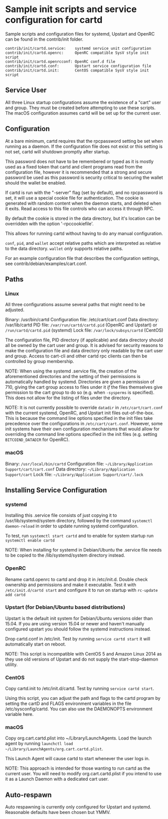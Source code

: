 Sample init scripts and service configuration for cartd
==========================================================

Sample scripts and configuration files for systemd, Upstart and OpenRC
can be found in the contrib/init folder.

    contrib/init/cartd.service:    systemd service unit configuration
    contrib/init/cartd.openrc:     OpenRC compatible SysV style init script
    contrib/init/cartd.openrcconf: OpenRC conf.d file
    contrib/init/cartd.conf:       Upstart service configuration file
    contrib/init/cartd.init:       CentOS compatible SysV style init script

Service User
---------------------------------

All three Linux startup configurations assume the existence of a "cart" user
and group.  They must be created before attempting to use these scripts.
The macOS configuration assumes cartd will be set up for the current user.

Configuration
---------------------------------

At a bare minimum, cartd requires that the rpcpassword setting be set
when running as a daemon.  If the configuration file does not exist or this
setting is not set, cartd will shutdown promptly after startup.

This password does not have to be remembered or typed as it is mostly used
as a fixed token that cartd and client programs read from the configuration
file, however it is recommended that a strong and secure password be used
as this password is security critical to securing the wallet should the
wallet be enabled.

If cartd is run with the "-server" flag (set by default), and no rpcpassword is set,
it will use a special cookie file for authentication. The cookie is generated with random
content when the daemon starts, and deleted when it exits. Read access to this file
controls who can access it through RPC.

By default the cookie is stored in the data directory, but it's location can be overridden
with the option '-rpccookiefile'.

This allows for running cartd without having to do any manual configuration.

`conf`, `pid`, and `wallet` accept relative paths which are interpreted as
relative to the data directory. `wallet` *only* supports relative paths.

For an example configuration file that describes the configuration settings,
see contrib/debian/examples/cart.conf.

Paths
---------------------------------

### Linux

All three configurations assume several paths that might need to be adjusted.

Binary:              /usr/bin/cartd
Configuration file:  /etc/cart/cart.conf
Data directory:      /var/lib/cartd
PID file:            `/var/run/cartd/cartd.pid` (OpenRC and Upstart) or `/run/cartd/cartd.pid` (systemd)
Lock file:           `/var/lock/subsys/cartd` (CentOS)

The configuration file, PID directory (if applicable) and data directory
should all be owned by the cart user and group.  It is advised for security
reasons to make the configuration file and data directory only readable by the
cart user and group.  Access to cart-cli and other cartd rpc clients
can then be controlled by group membership.

NOTE: When using the systemd .service file, the creation of the aforementioned
directories and the setting of their permissions is automatically handled by
systemd. Directories are given a permission of 710, giving the cart group
access to files under it _if_ the files themselves give permission to the
cart group to do so (e.g. when `-sysperms` is specified). This does not allow
for the listing of files under the directory.

NOTE: It is not currently possible to override `datadir` in
`/etc/cart/cart.conf` with the current systemd, OpenRC, and Upstart init
files out-of-the-box. This is because the command line options specified in the
init files take precedence over the configurations in
`/etc/cart/cart.conf`. However, some init systems have their own
configuration mechanisms that would allow for overriding the command line
options specified in the init files (e.g. setting `BITCOIND_DATADIR` for
OpenRC).

### macOS

Binary:              `/usr/local/bin/cartd`
Configuration file:  `~/Library/Application Support/cart/cart.conf`
Data directory:      `~/Library/Application Support/cart`
Lock file:           `~/Library/Application Support/cart/.lock`

Installing Service Configuration
-----------------------------------

### systemd

Installing this .service file consists of just copying it to
/usr/lib/systemd/system directory, followed by the command
`systemctl daemon-reload` in order to update running systemd configuration.

To test, run `systemctl start cartd` and to enable for system startup run
`systemctl enable cartd`

NOTE: When installing for systemd in Debian/Ubuntu the .service file needs to be copied to the /lib/systemd/system directory instead.

### OpenRC

Rename cartd.openrc to cartd and drop it in /etc/init.d.  Double
check ownership and permissions and make it executable.  Test it with
`/etc/init.d/cartd start` and configure it to run on startup with
`rc-update add cartd`

### Upstart (for Debian/Ubuntu based distributions)

Upstart is the default init system for Debian/Ubuntu versions older than 15.04. If you are using version 15.04 or newer and haven't manually configured upstart you should follow the systemd instructions instead.

Drop cartd.conf in /etc/init.  Test by running `service cartd start`
it will automatically start on reboot.

NOTE: This script is incompatible with CentOS 5 and Amazon Linux 2014 as they
use old versions of Upstart and do not supply the start-stop-daemon utility.

### CentOS

Copy cartd.init to /etc/init.d/cartd. Test by running `service cartd start`.

Using this script, you can adjust the path and flags to the cartd program by
setting the cartD and FLAGS environment variables in the file
/etc/sysconfig/cartd. You can also use the DAEMONOPTS environment variable here.

### macOS

Copy org.cart.cartd.plist into ~/Library/LaunchAgents. Load the launch agent by
running `launchctl load ~/Library/LaunchAgents/org.cart.cartd.plist`.

This Launch Agent will cause cartd to start whenever the user logs in.

NOTE: This approach is intended for those wanting to run cartd as the current user.
You will need to modify org.cart.cartd.plist if you intend to use it as a
Launch Daemon with a dedicated cart user.

Auto-respawn
-----------------------------------

Auto respawning is currently only configured for Upstart and systemd.
Reasonable defaults have been chosen but YMMV.
